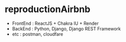 # reproductionAirbnb

- FrontEnd : ReactJS + Chakra IU + Render
- BackEnd : Python, Django, Django REST Framework
- etc : postman, cloudfare
